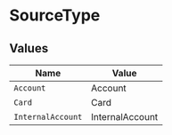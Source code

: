 # SourceType


## Values

| Name              | Value             |
| ----------------- | ----------------- |
| `Account`         | Account           |
| `Card`            | Card              |
| `InternalAccount` | InternalAccount   |